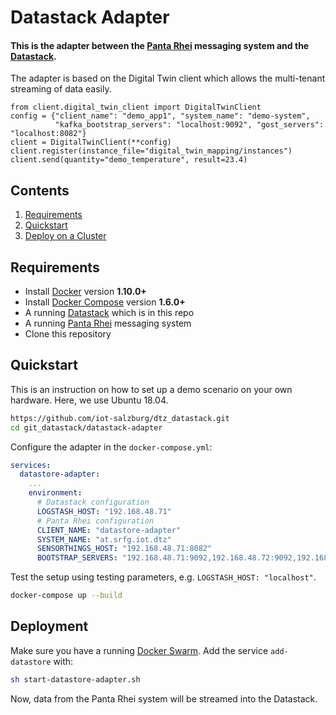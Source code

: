 # Datastack Adapter

#### This is the adapter between the [Panta Rhei](https://github.com/iot-salzburg/panta_rhei) messaging system and the [Datastack](https://github.com/iot-salzburg/dtz_datastack/tree/master/elasticStack).

The adapter is based on the Digital Twin client which allows the multi-tenant streaming of data easily.

```python3
from client.digital_twin_client import DigitalTwinClient
config = {"client_name": "demo_app1", "system_name": "demo-system",
          "kafka_bootstrap_servers": "localhost:9092", "gost_servers": "localhost:8082"}
client = DigitalTwinClient(**config)
client.register(instance_file="digital_twin_mapping/instances")
client.send(quantity="demo_temperature", result=23.4)
```

## Contents

1. [Requirements](#requirements)
2. [Quickstart](#quickstart)
3. [Deploy on a Cluster](#deployment)


## Requirements

* Install [Docker](https://www.docker.com/community-edition#/download) version **1.10.0+**
* Install [Docker Compose](https://docs.docker.com/compose/install/) version **1.6.0+**
* A running [Datastack](https://github.com/iot-salzburg/dtz_datastack/tree/master/elasticStack) which is in this repo
* A running [Panta Rhei](https://github.com/iot-salzburg/panta_rhei) messaging system
* Clone this repository

    

## Quickstart

This is an instruction on how to set up a demo scenario on your own hardware.
Here, we use Ubuntu 18.04.

```bash
https://github.com/iot-salzburg/dtz_datastack.git
cd git_datastack/datastack-adapter
```

Configure the adapter in the `docker-compose.yml`:

```yml
services:
  datastore-adapter:
    ...
    environment:
      # Datastack configuration
      LOGSTASH_HOST: "192.168.48.71"
      # Panta Rhei configuration
      CLIENT_NAME: "datastore-adapter"
      SYSTEM_NAME: "at.srfg.iot.dtz"
      SENSORTHINGS_HOST: "192.168.48.71:8082"
      BOOTSTRAP_SERVERS: "192.168.48.71:9092,192.168.48.72:9092,192.168.48.73:9092,192.168.48.74:9092,192.168.48.75:9092"
```
 
Test the setup using testing parameters, e.g. `LOGSTASH_HOST: "localhost"`.

```bash
docker-compose up --build
```

## Deployment

Make sure you have a running [Docker Swarm](https://www.youtube.com/watch?v=x843GyFRIIY).
Add the service `add-datastore` with:

```bash
sh start-datastore-adapter.sh
```

Now, data from the Panta Rhei system will be streamed into the Datastack.

